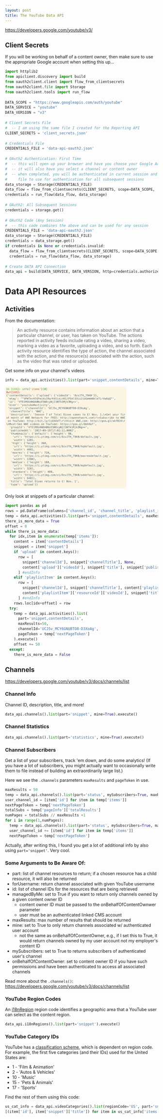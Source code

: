 ```yaml
---
layout: post
title: The YouTube Data API
---
```


https://developers.google.com/youtube/v3/

## Client Secrets
If you will be working on behalf of a content owner, then make sure to use the appropriate Google account
when setting this up...

```python
import httplib2
from apiclient.discovery import build
from oauth2client.client import flow_from_clientsecrets
from oauth2client.file import Storage
from oauth2client.tools import run_flow

DATA_SCOPE = "https://www.googleapis.com/auth/youtube"
DATA_SERVICE = "youtube"
DATA_VERSION = "v3"

# Client Secrets File
#  -- I am using the same file I created for the Reporting API
CLIENT_SECRETS = 'client_secrets.json'

# Credentials File
CREDENTIALS_FILE = 'data-api-oauth2.json'

# OAuth2 Authentication: First Time
#  -- this will open up your browser and have you choose your Google Account
#  -- it will also have you select a channel or content owner
#  -- when completed, you will be authenticated in current session and have a JSON
#     file to use for authentication for all subsequent sessions
data_storage = Storage(CREDENTIALS_FILE)
data_flow = flow_from_clientsecrets(CLIENT_SECRETS, scope=DATA_SCOPE,  message=' Derr! ')
credentials = run_flow(data_flow, data_storage)

# OAuth2: All Subsequent Sessions
credentials = storage.get()

# OAuth2 Code (Any Session)
#  -- this code combines the above and can be used for any session
CREDENTIALS_FILE = 'data-api-oauth2.json'
data_storage = Storage(CREDENTIALS_FILE)
credentials = data_storage.get()
if credentials is None or credentials.invalid:
  data_flow = flow_from_clientsecrets(CLIENT_SECRETS, scope=DATA_SCOPE,  message=' Derr! ')
  credentials = run_flow(data_flow, data_storage)
  
# Create DATA API Connection
data_api = build(DATA_SERVICE, DATA_VERSION, http=credentials.authorize(httplib2.Http()))

```

# Data API Resources
## Activities
From the documentation:
> An activity resource contains information about an action that a particular channel, or user, has taken on YouTube. 
> The actions reported in activity feeds include rating a video, sharing a video, marking a video as a favorite, uploading a 
> video, and so forth. Each activity resource identifies the type of action, the channel associated with the action, and 
> the resource(s) associated with the action, such as the video that was rated or uploaded.

Get some info on your channel's videos
```python
info = data_api.activities().list(part='snippet,contentDetails', mine=True, maxResults=50).execute()
```
<img src=/images/data-api__activities-snippet-contentDetails.png width=400>

Only look at snippets of a particular channel:
```python
import pandas as pd
rows = pd.DataFrame(columns=['channel_id', 'channel_title', 'playlist_id', 'video_id', 'video_title', 'time_published'])
temp = data_api.activities().list(part='snippet,contentDetails', maxResults=50, channelId='UCJ5v_MCY6GNUBTO8-D3XoAg').execute()
there_is_more_data = True
offset = 0
while there_is_more_data:
  for idx,item in enumerate(temp['items']):
    content = item['contentDetails']
    snippet = item['snippet']
    if 'upload' in content.keys():
      row = [
        snippet['channelId'], snippet['channelTitle'], None,
        content['upload']['videoId'], snippet['title'], snippet['publishedAt']
      ] #endInfo
    elif 'playlistItem' in content.keys():
      row = [
        snippet['channelId'], snippet['channelTitle'], content['playlistItem']['playlistId'],
        content['playlistItem']['resourceId']['videoId'], snippet['title'], snippet['publishedAt']
      ] #endInfo
    rows.loc[idx+offset] = row   
  try:
    temp = data_api.activities().list(
      part='snippet,contentDetails', 
      maxResults=50, 
      channelId='UCJ5v_MCY6GNUBTO8-D3XoAg',
      pageToken = temp['nextPageToken']
    ).execute()
    offset += 50
  except:
    there_is_more_data = False

```




## Channels
https://developers.google.com/youtube/v3/docs/channels/list

### Channel Info
Channel ID, description, title, and more!
```python
data_api.channels().list(part='snippet', mine=True).execute()
```

### Channel Statistics
```python
data_api.channels().list(part='statistics', mine=True).execute()
```

### Channel Subscribers
Get a list of your subscribers, track 'em down, and do some analytics!  (If you have a lot of subscribers, you
might actually want to occasionally write them to file instead of building an extraordinarily large list.)

Here we see the `.channels` parameters `maxResults` and `pageToken` in use.
```python
maxResults = 50
temp = data_api.channels().list(part='status', mySubscribers=True, maxResults=maxResults).execute()
user_channel_id = [item['id'] for item in temp['items']]
nextPageToken = temp['nextPageToken']
totalSubs = temp['pageInfo']['totalResults']
numPages = totalSubs // maxResults +1
for i in range(1,numPages):
  temp = data_api.channels().list(part='status', mySubscribers=True, maxResults=maxResults, pageToken=nextPageToken).execute()
  user_channel_id += [item['id'] for item in temp['items']]
  nextPageToken = temp['nextPageToken']
```

Actually, after writing this, I found you get a lot of additional info by also using `part='snippet'`.  Very cool.

### Some Arguments to Be Aware Of:
* part: list of channel resources to return; if a chosen resource has a child resource, it
will also be returned
* forUsername: return channel associated with given YouTube username
* id: list of channel IDs for the resources that are being retrieved
* managedByMe:  set to True if you want to return only channels owned by a given content owner ID 
  - content owner ID must be passed to the onBehalfOfContentOwnwer parameter
  - user must be an authenticated linked CMS account
* maxResults: max number of results that should be returned
* mine: set to True to only return channels associated w/ authenticated user account
  - not the same as onBehalfOfContentOwner, e.g., if I set this to True, it would return channels owned by my user account not my employer's content ID
* mySubscribers:  set to True to returns subscribers of authenticated user's channel
* onBehalfOfContentOwner: set to content owner ID if you have such permissions and have been authenticated to access all associated channels

  
Read more about the `.channels()`: https://developers.google.com/youtube/v3/docs/channels/list



### YouTube Region Codes
An [i18nRegion](https://developers.google.com/youtube/v3/docs/i18nRegions) region code identifies a 
geographic area that a YouTube user can select as the content region. 
```python
data_api.i18nRegions().list(part='snippet').execute()
```


### YouTube Category IDs
YouTube has a [classification scheme](https://developers.google.com/youtube/v3/docs/guideCategories), 
which is dependent on region code.  For example, the first five categories
(and their IDs) used for the United States are:

* 1 - 'Film & Animation'
* 2 - 'Autos & Vehicles'
* 10 - 'Music'
* 15 - 'Pets & Animals'
* 17 - 'Sports' 

Find the rest of them using this code:
```python
us_cat_info = data_api.videoCategories().list(regionCode='US', part='snippet').execute()
[(item['id'], item['snippet']['title']) for item in us_cat_info['items']]
```

